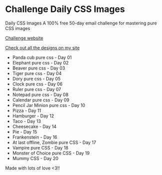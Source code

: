 # Challenge Daily CSS Images

Daily CSS Images A 100% free 50-day email challenge for mastering pure CSS images

[Challenge website](http://dailycssimages.com/)

[Check out all the designs on my site](http://henriquemelanda.com.br/galeria-daily-css-images/)

* Panda cub pure css - Day 01
* Elephant pure css - Day 02
* Beaver pure css - Day 03
* Tiger pure css - Day 04
* Dory pure css - Day 05
* Clock pure css - Day 06
* Ruler pure css - Day 07
* Notepad pure css - Day 08
* Calendar pure css - Day 09
* Pencil Jar Minion pure css - Day 10
* Pizza - Day 11
* Hamburger - Day 12
* Taco - Day 13
* Cheesecake - Day 14
* Pie - Day 15
* Frankenstein - Day 16
* At last offline, Zombie pure CSS - Day 17
* Vampire pure CSS - Day 18
* Monster of Choice pure CSS - Day 19
* Mummy CSS - Day 20

Made with lots of love <3!!

